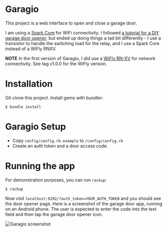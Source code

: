 Garagio
===========================

This project is a web interface to open and close a garage door. 

I am using a [Spark Core](http://spark.io) for WiFi connectivity.  I followed [a 
tutorial for a DIY garage door opener](http://www.dinnovative.com/?p=163), but 
ended up doing things a tad bit differently - I use a transistor to handle the switching load for the 
relay, and I use a Spark Core instead of a WiFly RNXV. 

__NOTE__ In the first version of Garagio, I _did_ use a [WiFly RN-XV](http://www.rovingnetworks.com/products/RN171XV) for 
network connectivity. See tag v1.0.0 for the WiFly version.  

Installation
============
Git clone this project. 
Install gems with bundler: 
    
    $ bundle install

Garagio Setup
=============
* Copy `config/config.rb.example` to `/config/config.rb`
* Create an auth token and a door access code. 

Running the app
===============
For demonstration purposes, you can run `rackup`: 
    
    $ rackup

Now visit `localhost:9292/?auth_token=YOUR_AUTH_TOKEN` and you should see the door opener page. Here is a screenshot of the garage door app, running on an Android phone. The user 
is expected to enter the code into the text field and then tap the garage
door opener icon. 

![Garagio screenshot](https://raw.github.com/unclebilly/garagio/master/doc/pics/garagio_screenshot.png "garagio screenshot")